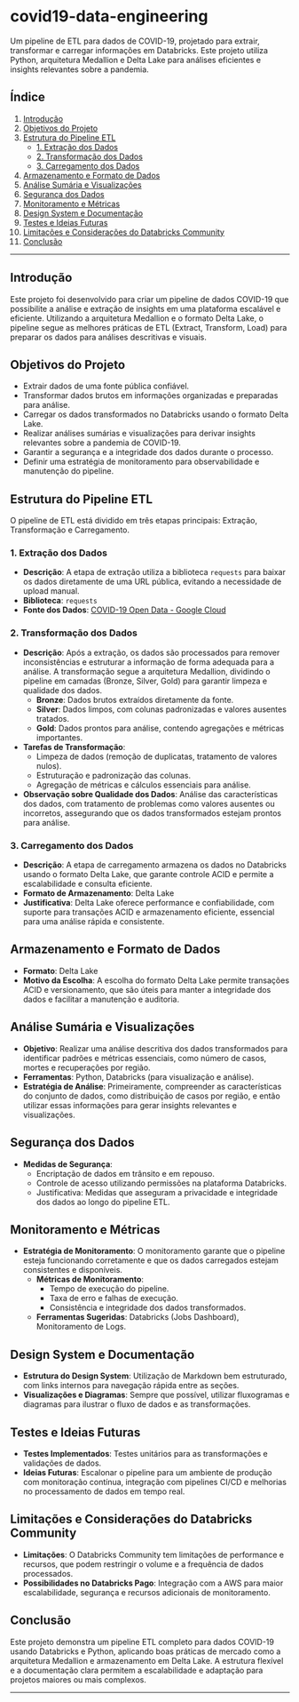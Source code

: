 # covid19-data-engineering

Um pipeline de ETL para dados de COVID-19, projetado para extrair, transformar e carregar informações em Databricks. Este projeto utiliza Python, arquitetura Medallion e Delta Lake para análises eficientes e insights relevantes sobre a pandemia.

## Índice
1. [Introdução](#introdução)
2. [Objetivos do Projeto](#objetivos-do-projeto)
3. [Estrutura do Pipeline ETL](#estrutura-do-pipeline-etl)
   - [1. Extração dos Dados](#1-extração-dos-dados)
   - [2. Transformação dos Dados](#2-transformação-dos-dados)
   - [3. Carregamento dos Dados](#3-carregamento-dos-dados)
4. [Armazenamento e Formato de Dados](#armazenamento-e-formato-de-dados)
5. [Análise Sumária e Visualizações](#análise-sumária-e-visualizações)
6. [Segurança dos Dados](#segurança-dos-dados)
7. [Monitoramento e Métricas](#monitoramento-e-métricas)
8. [Design System e Documentação](#design-system-e-documentação)
9. [Testes e Ideias Futuras](#testes-e-ideias-futuras)
10. [Limitações e Considerações do Databricks Community](#limitações-e-considerações-do-databricks-community)
11. [Conclusão](#conclusão)

---

## Introdução

Este projeto foi desenvolvido para criar um pipeline de dados COVID-19 que possibilite a análise e extração de insights em uma plataforma escalável e eficiente. Utilizando a arquitetura Medallion e o formato Delta Lake, o pipeline segue as melhores práticas de ETL (Extract, Transform, Load) para preparar os dados para análises descritivas e visuais.

## Objetivos do Projeto

- Extrair dados de uma fonte pública confiável.
- Transformar dados brutos em informações organizadas e preparadas para análise.
- Carregar os dados transformados no Databricks usando o formato Delta Lake.
- Realizar análises sumárias e visualizações para derivar insights relevantes sobre a pandemia de COVID-19.
- Garantir a segurança e a integridade dos dados durante o processo.
- Definir uma estratégia de monitoramento para observabilidade e manutenção do pipeline.

## Estrutura do Pipeline ETL

O pipeline de ETL está dividido em três etapas principais: Extração, Transformação e Carregamento. 

### 1. Extração dos Dados

- **Descrição**: A etapa de extração utiliza a biblioteca `requests` para baixar os dados diretamente de uma URL pública, evitando a necessidade de upload manual.
- **Biblioteca**: `requests`
- **Fonte dos Dados**: [COVID-19 Open Data - Google Cloud](https://storage.googleapis.com/covid19-open-data/v3/latest/aggregated.csv)

### 2. Transformação dos Dados

- **Descrição**: Após a extração, os dados são processados para remover inconsistências e estruturar a informação de forma adequada para a análise. A transformação segue a arquitetura Medallion, dividindo o pipeline em camadas (Bronze, Silver, Gold) para garantir limpeza e qualidade dos dados.
  - **Bronze**: Dados brutos extraídos diretamente da fonte.
  - **Silver**: Dados limpos, com colunas padronizadas e valores ausentes tratados.
  - **Gold**: Dados prontos para análise, contendo agregações e métricas importantes.
- **Tarefas de Transformação**:
  - Limpeza de dados (remoção de duplicatas, tratamento de valores nulos).
  - Estruturação e padronização das colunas.
  - Agregação de métricas e cálculos essenciais para análise.
- **Observação sobre Qualidade dos Dados**: Análise das características dos dados, com tratamento de problemas como valores ausentes ou incorretos, assegurando que os dados transformados estejam prontos para análise.

### 3. Carregamento dos Dados

- **Descrição**: A etapa de carregamento armazena os dados no Databricks usando o formato Delta Lake, que garante controle ACID e permite a escalabilidade e consulta eficiente.
- **Formato de Armazenamento**: Delta Lake
- **Justificativa**: Delta Lake oferece performance e confiabilidade, com suporte para transações ACID e armazenamento eficiente, essencial para uma análise rápida e consistente.

## Armazenamento e Formato de Dados

- **Formato**: Delta Lake
- **Motivo da Escolha**: A escolha do formato Delta Lake permite transações ACID e versionamento, que são úteis para manter a integridade dos dados e facilitar a manutenção e auditoria.

## Análise Sumária e Visualizações

- **Objetivo**: Realizar uma análise descritiva dos dados transformados para identificar padrões e métricas essenciais, como número de casos, mortes e recuperações por região.
- **Ferramentas**: Python, Databricks (para visualização e análise).
- **Estratégia de Análise**: Primeiramente, compreender as características do conjunto de dados, como distribuição de casos por região, e então utilizar essas informações para gerar insights relevantes e visualizações.

## Segurança dos Dados

- **Medidas de Segurança**:
  - Encriptação de dados em trânsito e em repouso.
  - Controle de acesso utilizando permissões na plataforma Databricks.
  - Justificativa: Medidas que asseguram a privacidade e integridade dos dados ao longo do pipeline ETL.

## Monitoramento e Métricas

- **Estratégia de Monitoramento**: O monitoramento garante que o pipeline esteja funcionando corretamente e que os dados carregados estejam consistentes e disponíveis.
  - **Métricas de Monitoramento**:
    - Tempo de execução do pipeline.
    - Taxa de erro e falhas de execução.
    - Consistência e integridade dos dados transformados.
  - **Ferramentas Sugeridas**: Databricks (Jobs Dashboard), Monitoramento de Logs.

## Design System e Documentação

- **Estrutura do Design System**: Utilização de Markdown bem estruturado, com links internos para navegação rápida entre as seções.
- **Visualizações e Diagramas**: Sempre que possível, utilizar fluxogramas e diagramas para ilustrar o fluxo de dados e as transformações.

## Testes e Ideias Futuras

- **Testes Implementados**: Testes unitários para as transformações e validações de dados.
- **Ideias Futuras**: Escalonar o pipeline para um ambiente de produção com monitoração contínua, integração com pipelines CI/CD e melhorias no processamento de dados em tempo real.

## Limitações e Considerações do Databricks Community

- **Limitações**: O Databricks Community tem limitações de performance e recursos, que podem restringir o volume e a frequência de dados processados.
- **Possibilidades no Databricks Pago**: Integração com a AWS para maior escalabilidade, segurança e recursos adicionais de monitoramento.

## Conclusão

Este projeto demonstra um pipeline ETL completo para dados COVID-19 usando Databricks e Python, aplicando boas práticas de mercado como a arquitetura Medallion e armazenamento em Delta Lake. A estrutura flexível e a documentação clara permitem a escalabilidade e adaptação para projetos maiores ou mais complexos.

---
